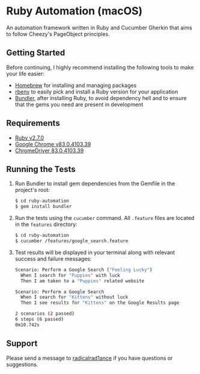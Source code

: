 # Ruby Automation (macOS)
An automation framework written in Ruby and Cucumber Gherkin that aims to follow Cheezy's PageObject principles.

## Getting Started
Before continuing, I highly recommend installing the following tools to make your life easier:
* [Homebrew](https://brew.sh/) for installing and managing packages
* [rbenv](https://github.com/rbenv/rbenv) to easily pick and install a Ruby version for your application
* [Bundler](https://bundler.io/), after installing Ruby, to avoid dependency hell and to ensure that the gems you need are present in development

## Requirements
* [Ruby v2.7.0](https://www.ruby-lang.org/en/downloads/)
* [Google Chrome v83.0.4103.39](https://www.google.com/chrome/)
* [ChromeDriver 83.0.4103.39](https://chromedriver.chromium.org/downloads)

## Running the Tests    
1. Run Bundler to install gem dependencies from the Gemfile in the project's root:

    ~~~ sh
    $ cd ruby-automation
    $ gem install bundler
    ~~~

2. Run the tests using the `cucumber` command. All `.feature` files are located in the `features` directory:

    ~~~ sh
    $ cd ruby-automation
    $ cucumber /features/google_search.feature
    ~~~

3. Test results will be displayed in your terminal along with relevant success and failure messages:

    ~~~ sh
    Scenario: Perform a Google Search ("Feeling Lucky")
      When I search for "Puppies" with luck
      Then I am taken to a "Puppies" related website

    Scenario: Perform a Google Search
      When I search for "Kittens" without luck
      Then I see results for "Kittens" on the Google Results page

    2 scenarios (2 passed)
    6 steps (6 passed)
    0m10.742s
    ~~~

## Support
Please send a message to [radicalrad1ance](https://github.com/radicalrad1ance/) if you have questions or suggestions.
